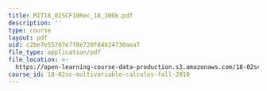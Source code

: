```yaml
---
title: MIT18_02SCF10Rec_18_300k.pdf
description: ''
type: course
layout: pdf
uid: c2be7e55707e7f8e720f84b24738aea7
file_type: application/pdf
file_location: >-
  https://open-learning-course-data-production.s3.amazonaws.com/18-02sc-multivariable-calculus-fall-2010/c2be7e55707e7f8e720f84b24738aea7_MIT18_02SCF10Rec_18_300k.pdf
course_id: 18-02sc-multivariable-calculus-fall-2010
---
```

